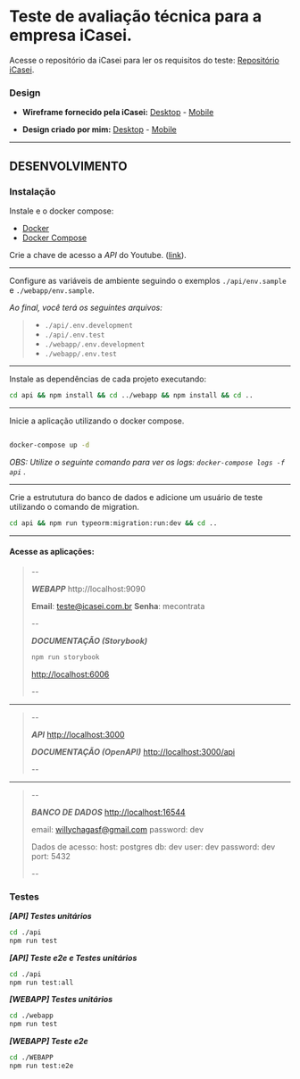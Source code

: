 # Teste de avaliação técnica para a empresa iCasei. 
Acesse o repositório da iCasei para ler os requisitos do teste: [Repositório iCasei](https://github.com/icasei/teste-front-end/blob/master/README.md).


### Design

- **Wireframe fornecido pela iCasei:** [Desktop](https://www.figma.com/proto/8PgmEzgqXUzLufhzExa6S3/teste-frontend?node-id=2%3A766&scaling=min-zoom&page-id=2%3A765&starting-point-node-id=2%3A766) - [Mobile](https://www.figma.com/proto/8PgmEzgqXUzLufhzExa6S3/teste-frontend?node-id=2%3A237&scaling=scale-down&page-id=0%3A1&starting-point-node-id=2%3A237)


- **Design criado por mim:** [Desktop](https://www.figma.com/proto/CTvXlBqW8zf9D0FsNqAaBD/iCasei?node-id=503%3A634&scaling=min-zoom&page-id=503%3A567&starting-point-node-id=503%3A634&hide-ui=1) - [Mobile](https://www.figma.com/proto/CTvXlBqW8zf9D0FsNqAaBD/iCasei?node-id=523%3A1322&scaling=min-zoom&page-id=523%3A916&starting-point-node-id=523%3A1322)



****


## DESENVOLVIMENTO

### Instalação

Instale e o docker compose:
- [Docker](https://docs.docker.com/engine/install/ubuntu/)
- [Docker Compose](https://docs.docker.com/compose/install/)

Crie a chave de acesso a *API* do Youtube. ([link](https://developers.google.com/youtube/v3/getting-started?hl=pt-br)).

***
 Configure as variáveis de ambiente seguindo o exemplos `./api/env.sample` e `./webapp/env.sample`.
> 
*Ao final, você terá os seguintes arquivos:*
> - `./api/.env.development`  
> - `./api/.env.test`  
> - `./webapp/.env.development`  
> - `./webapp/.env.test`


***
Instale as dependências de cada projeto executando:
```bash
cd api && npm install && cd ../webapp && npm install && cd ..
```

***
Inicie a aplicação utilizando o docker compose. 

```bash

docker-compose up -d

```
*OBS: Utilize o seguinte comando para ver os logs: `docker-compose logs -f api` .*

***
Crie a estrututura do banco de dados e adicione um usuário de teste utilizando o comando de migration. 
```bash
cd api && npm run typeorm:migration:run:dev && cd ..

```

***

#### Acesse as aplicações:

 
> --
>
> ***WEBAPP***
> http://localhost:9090
>
> **Email**: teste@icasei.com.br
> **Senha**: mecontrata
> 
> --
>
> ***DOCUMENTAÇÃO (Storybook)***
> ```bash
> npm run storybook
> ```
>
> [http://localhost:6006](http://localhost:6006)
> 
> 
> 
> --
****
> --
> 
> ***API***
> [http://localhost:3000](http://localhost:3000)
>
> ***DOCUMENTAÇÃO (OpenAPI)***
> [http://localhost:3000/api](http://localhost:3000/api)
> 
> --
 ****

> --
>
> ***BANCO DE DADOS***
> [http://localhost:16544](http://localhost:16544)
>
> email: willychagasf@gmail.com
> password: dev
>
> Dados de acesso:
> host: postgres
> db: dev
> user: dev
> password: dev
> port: 5432
> 
> --
 


### Testes

***[API] Testes unitários***
```bash
cd ./api
npm run test
```

***[API] Teste e2e e Testes unitários***
```bash
cd ./api
npm run test:all
```

***[WEBAPP] Testes unitários***
```bash
cd ./webapp
npm run test
```

***[WEBAPP] Teste e2e***
```bash
cd ./WEBAPP
npm run test:e2e
```
